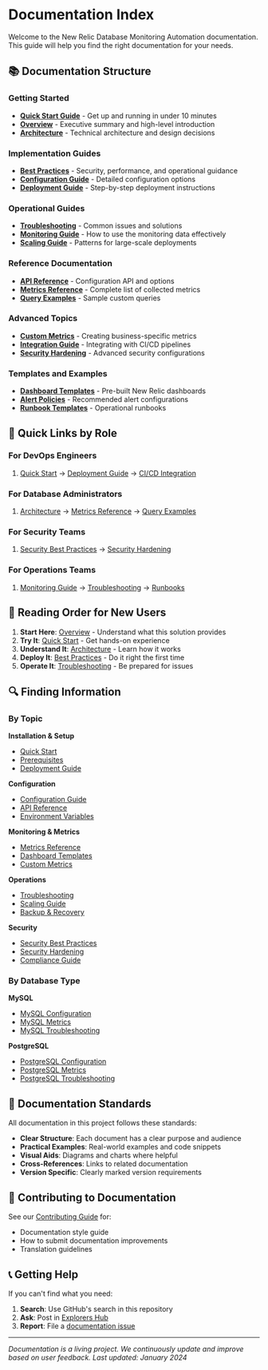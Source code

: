 # Documentation Index

Welcome to the New Relic Database Monitoring Automation documentation. This guide will help you find the right documentation for your needs.

## 📚 Documentation Structure

### Getting Started
- **[Quick Start Guide](../QUICK_START.md)** - Get up and running in under 10 minutes
- **[Overview](OVERVIEW.md)** - Executive summary and high-level introduction
- **[Architecture](ARCHITECTURE.md)** - Technical architecture and design decisions

### Implementation Guides
- **[Best Practices](BEST_PRACTICES.md)** - Security, performance, and operational guidance
- **[Configuration Guide](CONFIGURATION.md)** - Detailed configuration options
- **[Deployment Guide](DEPLOYMENT.md)** - Step-by-step deployment instructions

### Operational Guides
- **[Troubleshooting](TROUBLESHOOTING.md)** - Common issues and solutions
- **[Monitoring Guide](MONITORING.md)** - How to use the monitoring data effectively
- **[Scaling Guide](SCALING.md)** - Patterns for large-scale deployments

### Reference Documentation
- **[API Reference](API_REFERENCE.md)** - Configuration API and options
- **[Metrics Reference](METRICS_REFERENCE.md)** - Complete list of collected metrics
- **[Query Examples](QUERY_EXAMPLES.md)** - Sample custom queries

### Advanced Topics
- **[Custom Metrics](CUSTOM_METRICS.md)** - Creating business-specific metrics
- **[Integration Guide](INTEGRATION.md)** - Integrating with CI/CD pipelines
- **[Security Hardening](SECURITY.md)** - Advanced security configurations

### Templates and Examples
- **[Dashboard Templates](DASHBOARDS.md)** - Pre-built New Relic dashboards
- **[Alert Policies](ALERTING.md)** - Recommended alert configurations
- **[Runbook Templates](RUNBOOKS.md)** - Operational runbooks

## 🎯 Quick Links by Role

### For DevOps Engineers
1. [Quick Start](../QUICK_START.md) → [Deployment Guide](DEPLOYMENT.md) → [CI/CD Integration](INTEGRATION.md)

### For Database Administrators
1. [Architecture](ARCHITECTURE.md) → [Metrics Reference](METRICS_REFERENCE.md) → [Query Examples](QUERY_EXAMPLES.md)

### For Security Teams
1. [Security Best Practices](BEST_PRACTICES.md#security-best-practices) → [Security Hardening](SECURITY.md)

### For Operations Teams
1. [Monitoring Guide](MONITORING.md) → [Troubleshooting](TROUBLESHOOTING.md) → [Runbooks](RUNBOOKS.md)

## 📖 Reading Order for New Users

1. **Start Here**: [Overview](OVERVIEW.md) - Understand what this solution provides
2. **Try It**: [Quick Start](../QUICK_START.md) - Get hands-on experience
3. **Understand It**: [Architecture](ARCHITECTURE.md) - Learn how it works
4. **Deploy It**: [Best Practices](BEST_PRACTICES.md) - Do it right the first time
5. **Operate It**: [Troubleshooting](TROUBLESHOOTING.md) - Be prepared for issues

## 🔍 Finding Information

### By Topic

**Installation & Setup**
- [Quick Start](../QUICK_START.md)
- [Prerequisites](PREREQUISITES.md)
- [Deployment Guide](DEPLOYMENT.md)

**Configuration**
- [Configuration Guide](CONFIGURATION.md)
- [API Reference](API_REFERENCE.md)
- [Environment Variables](ENVIRONMENT_VARIABLES.md)

**Monitoring & Metrics**
- [Metrics Reference](METRICS_REFERENCE.md)
- [Dashboard Templates](DASHBOARDS.md)
- [Custom Metrics](CUSTOM_METRICS.md)

**Operations**
- [Troubleshooting](TROUBLESHOOTING.md)
- [Scaling Guide](SCALING.md)
- [Backup & Recovery](BACKUP_RECOVERY.md)

**Security**
- [Security Best Practices](BEST_PRACTICES.md#security-best-practices)
- [Security Hardening](SECURITY.md)
- [Compliance Guide](COMPLIANCE.md)

### By Database Type

**MySQL**
- [MySQL Configuration](CONFIGURATION.md#mysql-configuration)
- [MySQL Metrics](METRICS_REFERENCE.md#mysql-metrics)
- [MySQL Troubleshooting](TROUBLESHOOTING.md#mysql-connection-failures)

**PostgreSQL**
- [PostgreSQL Configuration](CONFIGURATION.md#postgresql-configuration)
- [PostgreSQL Metrics](METRICS_REFERENCE.md#postgresql-metrics)
- [PostgreSQL Troubleshooting](TROUBLESHOOTING.md#postgresql-connection-failures)

## 📝 Documentation Standards

All documentation in this project follows these standards:

- **Clear Structure**: Each document has a clear purpose and audience
- **Practical Examples**: Real-world examples and code snippets
- **Visual Aids**: Diagrams and charts where helpful
- **Cross-References**: Links to related documentation
- **Version Specific**: Clearly marked version requirements

## 🤝 Contributing to Documentation

See our [Contributing Guide](../CONTRIBUTING.md#documentation) for:
- Documentation style guide
- How to submit documentation improvements
- Translation guidelines

## 📞 Getting Help

If you can't find what you need:

1. **Search**: Use GitHub's search in this repository
2. **Ask**: Post in [Explorers Hub](https://discuss.newrelic.com)
3. **Report**: File a [documentation issue](https://github.com/newrelic/aws-db-monitoring-automation/issues/new?labels=documentation)

---

*Documentation is a living project. We continuously update and improve based on user feedback. Last updated: January 2024*